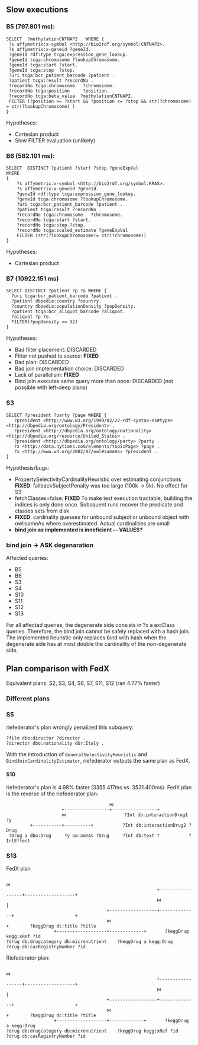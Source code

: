 Slow executions
---------------

### B5 (797.801 ms):
```
SELECT  ?methylationCNTNAP2   WHERE {
 ?s affymetrix:x-symbol <http://bio2rdf.org/symbol:CNTNAP2>.
 ?s affymetrix:x-geneid ?geneId.
 ?geneId rdf:type tcga:expression_gene_lookup.
 ?geneId tcga:chromosome ?lookupChromosome.
 ?geneId tcga:start ?start.
 ?geneId tcga:stop  ?stop.
 ?uri tcga:bcr_patient_barcode ?patient .
 ?patient tcga:result ?recordNo .
 ?recordNo tcga:chromosome   ?chromosome.
 ?recordNo tcga:position     ?position.
 ?recordNo tcga:beta_value  ?methylationCNTNAP2.
 FILTER (?position >= ?start && ?position <= ?stop && str(?chromosome) = str(?lookupChromosome) )
}
```

Hypotheses:
- Cartesian product
- Slow FILTER evaluation (unlikely)

### B6 (562.101 ms):
```
SELECT  DISTINCT ?patient ?start ?stop ?geneExpVal
WHERE
{
	?s affymetrix:x-symbol <http://bio2rdf.org/symbol:KRAS>.
	?s affymetrix:x-geneid ?geneId.
	?geneId rdf:type tcga:expression_gene_lookup.
	?geneId tcga:chromosome ?lookupChromosome.
	?uri tcga:bcr_patient_barcode ?patient .
	?patient tcga:result ?recordNo .
	?recordNo tcga:chromosome   ?chromosome.
	?recordNo tcga:start ?start.
	?recordNo tcga:stop ?stop.
	?recordNo tcga:scaled_estimate ?geneExpVal
	FILTER (str(?lookupChromosome)= str(?chromosome))
}
```

Hypotheses:
- Cartesian product

### B7 (10922.151 ms)
```
SELECT DISTINCT ?patient ?p ?o WHERE {
  ?uri tcga:bcr_patient_barcode ?patient .
  ?patient dbpedia:country ?country.
  ?country dbpedia:populationDensity ?popDensity.
  ?patient tcga:bcr_aliquot_barcode ?aliquot.
  ?aliquot ?p ?o.
  FILTER(?popDensity >= 32)
}
```

Hypotheses:
- Bad filter placement: DISCARDED
- Filter not pushed to source: **FIXED**
- Bad plan: DISCARDED
- Bad join implementation choice: DISCARDED
- Lack of parallelism: **FIXED**
- Bind join executes same query more than once: 
  DISCARDED (not possible with left-deep plans) 

### S3
```
SELECT ?president ?party ?page WHERE {
   ?president <http://www.w3.org/1999/02/22-rdf-syntax-ns#type> <http://dbpedia.org/ontology/President> .
   ?president <http://dbpedia.org/ontology/nationality> <http://dbpedia.org/resource/United_States> .
   ?president <http://dbpedia.org/ontology/party> ?party .
   ?x <http://data.nytimes.com/elements/topicPage> ?page .
   ?x <http://www.w3.org/2002/07/owl#sameAs> ?president .
}
```

Hypothesis/bugs:
- PropertySelectivityCardinalityHeuristic over estimating conjunctions
  **FIXED**: fallbackSubjectPenalty was too large (100k -> 5k). No effect for S3
- fetchClasses=false: **FIXED**
  To make test execution tractable, building the indices is only done once. 
  Subsquent runs recover the predicate and classes sets from disk
- **FIXED**: cardinality guesses for unbound subject or unbound object with owl:sameAs 
  where overestimated. Actual cardinalities are small
- **bind join as implemented is inneficient -- VALUES?**

### bind join -> ASK degenaration

Affected queries:
- B5
- B6
- S3
- S4
- S10
- S11
- S12
- S13

For all affected queries, the degenerate side consists in ?x a ex:Class queries.
Therefore, the bind join cannot be safely replaced with a hash join. The 
implemented heuristic only replaces bind with hash when the degenerate side 
has at most double the cardinality of the non-degenerate side.

Plan comparison with FedX
-------------------------

Equivalent plans: S2, S3, S4, S6, S7, S11, S12 (ran 4.77% faster)


### Different plans

### S5
riefederator's plan wrongly penalized this subquery: 
```
?film dbo:director ?director . 
?director dbo:nationality dbr:Italy .
```

With the introduction of `GeneralSelectivityHeuristic` and 
`BindJoinCardinalityEstimator`, riefederator outputs the same plan as FedX.

#### S10
riefederator's plan is 4.98% faster (3355.417ms vs. 3531.400ms). 
FedX plan is the reverse of the riefederator plan:
```
                                       ⋈
                     +-----------------+-----------------+
                     ⋈                      ?Int db:interactionDrug1 ?y
         +-----------+----------+           ?Int db:interactionDrug2 ?Drug
 ?Drug a dbo:Drug     ?y ow:ameAs ?Drug     ?Int db:text ?           ?IntEffect
```

### S13
FedX plan
```
                                                                            ⋈
                                                         +------------------+-------------------+
                                                         ⋈                                      |
                                      +------------------+--------------+                       +
                                      ⋈                                 +        ?keggDrug dc:title ?title
                  +-------------------+-------------+       ?keggDrug kegg:xRef ?id
?drug db:drugcategory db:micronutrient    ?keggDrug a kegg:Drug
?drug db:casRegistryNumber ?id
```

Riefederator plan:
```
                                                                            ⋈
                                                         +------------------+-------------------+
                                                         ⋈                                      |
                                      +------------------+--------------+                       +
                                      ⋈                                 +        ?keggDrug dc:title ?title
                  +-------------------+-------------+       ?keggDrug a kegg:Drug
?drug db:drugcategory db:micronutrient    ?keggDrug kegg:xRef ?id
?drug db:casRegistryNumber ?id
```



